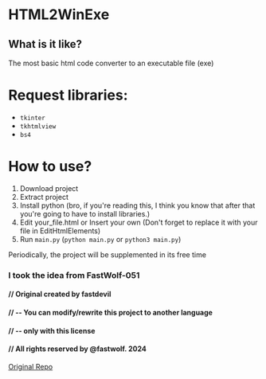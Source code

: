 <h1>HTML2WinExe</h1>

<h2>What is it like?</h2>
The most basic html code converter to an executable file (exe)

# Request libraries:
* `tkinter`
* `tkhtmlview`
* `bs4`

# How to use?
1) Download project
2) Extract project
3) Install python (bro, if you're reading this, I think you know that after that you're going to have to install libraries.)
4) Edit your_file.html or Insert your own (Don't forget to replace it with your file in EditHtmlElements)
5) Run `main.py` (`python main.py` or `python3 main.py`)


Periodically, the project will be supplemented in its free time

<h3>I took the idea from FastWolf-051</h3>

<h4>// Original created by fastdevil</h4>
<h4>// -- You can modify/rewrite this project to another language</h4>
<h4>// -- only with this license</h4>
<h4>// All rights reserved by @fastwolf. 2024</h4>

[Original Repo](https://github.com/FastWolf-051/Web2Exe)
